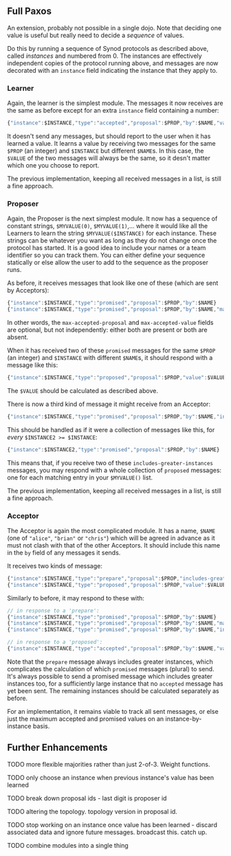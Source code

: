 ## Full Paxos

An extension, probably not possible in a single dojo. Note that deciding one
value is useful but really need to decide a _sequence_ of values.

Do this by running a sequence of Synod protocols as described above, called
_instances_ and numbered from 0. The instances are effectively independent
copies of the protocol running above, and messages are now decorated with an
`instance` field indicating the instance that they apply to.

### Learner

Again, the learner is the simplest module. The messages it now receives are the
same as before except for an extra `instance` field containing a number:

```javascript
{"instance":$INSTANCE,"type":"accepted","proposal":$PROP,"by":$NAME,"value":$VALUE}
```

It doesn't send any messages, but should report to the user when it has learned
a value. It learns a value by receiving two messages for the same `$PROP` (an
integer) and `$INSTANCE` but different `$NAME`s. In this case, the `$VALUE` of
the two messages will always be the same, so it desn't matter which one you
choose to report.

The previous implementation, keeping all received messages in a list, is still
a fine approach.



### Proposer

Again, the Proposer is the next simplest module. It now has a sequence of
constant strings, `$MYVALUE(0)`, `$MYVALUE(1)`,... where it would like all the
Learners to learn the string `$MYVALUE($INSTANCE)` for each instance. These
strings can be whatever you want as long as they do not change once the
protocol has started. It is a good idea to include your names or a team
identifier so you can track them. You can either define your sequence
statically or else allow the user to add to the sequence as the proposer runs.

As before, it receives messages that look like one of these (which are sent by
Acceptors):

```javascript
{"instance":$INSTANCE,"type":"promised","proposal":$PROP,"by":$NAME}
{"instance":$INSTANCE,"type":"promised","proposal":$PROP,"by":$NAME,"max-accepted-proposal":$MAXPROP,"max-accepted-value":$MAXVALUE}
```

In other words, the `max-accepted-proposal` and `max-accepted-value` fields are
optional, but not independently: either both are present or both are absent.

When it has received two of these `promised` messages for the same `$PROP` (an
integer) and `$INSTANCE` with different `$NAME`s, it should respond with a
message like this:

```javascript
{"instance":$INSTANCE,"type":"proposed","proposal":$PROP,"value":$VALUE}
```

The `$VALUE` should be calculated as described above.

There is now a third kind of message it might receive from an Acceptor:

```javascript
{"instance":$INSTANCE,"type":"promised","proposal":$PROP,"by":$NAME,"includes-greater-instances":true}
```

This should be handled as if it were a collection of messages like this, for
_every_ `$INSTANCE2 >= $INSTANCE`:

```javascript
{"instance":$INSTANCE2,"type":"promised","proposal":$PROP,"by":$NAME}
```

This means that, if you receive two of these `includes-greater-instances`
messages, you may respond with a whole collection of `proposed` messages: one
for each matching entry in your `$MYVALUE()` list.

The previous implementation, keeping all received messages in a list, is still
a fine approach.

### Acceptor

The Acceptor is again the most complicated module. It has a name, `$NAME` (one
of `"alice"`, `"brian"` or `"chris"`) which will be agreed in advance as it
must not clash with that of the other Acceptors. It should include this name in
the `by` field of any messages it sends.

It receives two kinds of message:

```javascript
{"instance":$INSTANCE,"type":"prepare","proposal":$PROP,"includes-greater-instance":true}
{"instance":$INSTANCE,"type":"proposed","proposal":$PROP,"value":$VALUE}
```

Similarly to before, it may respond to these with:

```javascript
// in response to a 'prepare':
{"instance":$INSTANCE,"type":"promised","proposal":$PROP,"by":$NAME}
{"instance":$INSTANCE,"type":"promised","proposal":$PROP,"by":$NAME,"max-accepted-proposal":$MAXPROP,"max-accepted-value":$MAXVALUE}
{"instance":$INSTANCE,"type":"promised","proposal":$PROP,"by":$NAME,"includes-greater-instances":true}

// in response to a 'proposed':
{"instance":$INSTANCE,"type":"accepted","proposal":$PROP,"by":$NAME,"value":$VALUE}
```

Note that the `prepare` message always includes greater instances, which
complicates the calculation of which `promised` messages (plural) to send.
It's always possible to send a promised message which includes greater
instances too, for a sufficiently large instance that no `accepted` message has
yet been sent. The remaining instances should be calculated separately as
before.

For an implementation, it remains viable to track all sent messages, or else
just the maximum accepted and promised values on an instance-by-instance basis.

## Further Enhancements

TODO more flexible majorities rather than just 2-of-3. Weight functions.

TODO only choose an instance when previous instance's value has been learned

TODO break down proposal ids - last digit is proposer id

TODO altering the topology. topology version in proposal id.

TODO stop working on an instance once value has been learned - discard associated data and ignore future messages. broadcast this. catch up.

TODO combine modules into a single thing
